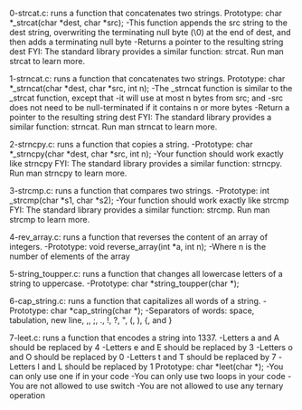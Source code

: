 0-strcat.c: runs a function that concatenates two strings.
Prototype: char *_strcat(char *dest, char *src);
-This function appends the src string to the dest string, overwriting the terminating null byte (\0) at the end of dest, and then adds a terminating null byte
-Returns a pointer to the resulting string dest
FYI: The standard library provides a similar function: strcat. Run man strcat to learn more.

1-strncat.c: runs a function that concatenates two strings.
Prototype: char *_strncat(char *dest, char *src, int n);
-The _strncat function is similar to the _strcat function, except that
	-it will use at most n bytes from src; and
	-src does not need to be null-terminated if it contains n or more bytes
-Return a pointer to the resulting string dest
FYI: The standard library provides a similar function: strncat. Run man strncat to learn more.

2-strncpy.c: runs a function that copies a string.
-Prototype: char *_strncpy(char *dest, char *src, int n);
-Your function should work exactly like strncpy
FYI: The standard library provides a similar function: strncpy. Run man strncpy to learn more.

3-strcmp.c: runs a function that compares two strings.
-Prototype: int _strcmp(char *s1, char *s2);
-Your function should work exactly like strcmp
FYI: The standard library provides a similar function: strcmp. Run man strcmp to learn more.

4-rev_array.c: runs a function that reverses the content of an array of integers.
-Prototype: void reverse_array(int *a, int n);
-Where n is the number of elements of the array

5-string_toupper.c: runs a function that changes all lowercase letters of a string to uppercase.
-Prototype: char *string_toupper(char *);

6-cap_string.c: runs a function that capitalizes all words of a string.
-Prototype: char *cap_string(char *);
-Separators of words: space, tabulation, new line, ,, ;, ., !, ?, ", (, ), {, and }

7-leet.c: runs a function that encodes a string into 1337.
-Letters a and A should be replaced by 4
-Letters e and E should be replaced by 3
-Letters o and O should be replaced by 0
-Letters t and T should be replaced by 7
-Letters l and L should be replaced by 1
Prototype: char *leet(char *);
-You can only use one if in your code
-You can only use two loops in your code
-You are not allowed to use switch
-You are not allowed to use any ternary operation
